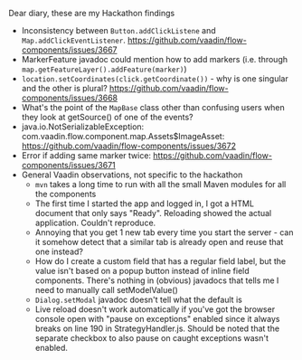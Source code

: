 Dear diary, these are my Hackathon findings


* Inconsistency between `Button.addClickListene` and `Map.addClickEventListener`. https://github.com/vaadin/flow-components/issues/3667
* MarkerFeature javadoc could mention how to add markers (i.e. through `map.getFeatureLayer().addFeature(marker)`)
* `location.setCoordinates(click.getCoordinate())` - why is one singular and the other is plural? https://github.com/vaadin/flow-components/issues/3668
* What's the point of the `MapBase` class other than confusing users when they look at getSource() of one of the events? 
* java.io.NotSerializableException: com.vaadin.flow.component.map.Assets$ImageAsset: https://github.com/vaadin/flow-components/issues/3672
* Error if adding same marker twice: https://github.com/vaadin/flow-components/issues/3671
* General Vaadin observations, not specific to the hackathon
  * `mvn` takes a long time to run with all the small Maven modules for all the components
  * The first time I started the app and logged in, I got a HTML document that only says "Ready". Reloading showed the actual application. Couldn't reproduce.
  * Annoying that you get 1 new tab every time you start the server - can it somehow detect that a similar tab is already open and reuse that one instead?
  * How do I create a custom field that has a regular field label, but the value isn't based on a popup button instead of inline field components. There's nothing in (obvious) javadocs that tells me I need to manually call setModelValue()
  * `Dialog.setModal` javadoc doesn't tell what the default is
  * Live reload doesn't work automatically if you've got the browser console open with "pause on exceptions" enabled since it always breaks on line 190 in StrategyHandler.js. Should be noted that the separate checkbox to also pause on caught exceptions wasn't enabled.
